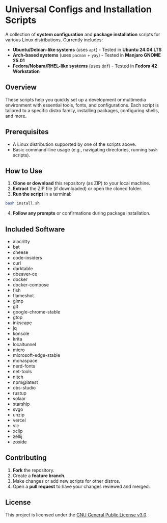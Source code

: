 # Universal Configs and Installation Scripts

A collection of **system configuration** and **package installation** scripts for various Linux distributions. Currently includes:

- **Ubuntu/Debian-like systems** (uses `apt`) - Tested in **Ubuntu 24.04 LTS**
- **Arch-based systems** (uses `pacman` + `yay`) - Tested in **Manjaro GNOME 25.01**
- **Fedora/Nobara/RHEL-like systems** (uses `dnf`) - Tested in **Fedora 42 Workstation**

## Overview

These scripts help you quickly set up a development or multimedia environment with essential tools, fonts, and configurations. Each script is tailored to a specific distro family, installing packages, configuring shells, and more.

## Prerequisites

- A Linux distribution supported by one of the scripts above.
- Basic command-line usage (e.g., navigating directories, running `bash` scripts).

## How to Use

1. **Clone or download** this repository (as ZIP) to your local machine.
2. **Extract** the ZIP file (if downloaded) or open the cloned folder.
3. **Run the script** in a terminal:

```bash
bash install.sh
```

4. **Follow any prompts** or confirmations during package installation.

## Included Software

- alacritty
- bat
- cheese
- code-insiders
- curl
- darktable
- dbeaver-ce
- docker
- docker-compose
- fish
- flameshot
- gimp
- git
- google-chrome-stable
- gtop
- inkscape
- jq
- konsole
- krita
- localtunnel
- micro
- microsoft-edge-stable
- monaspace
- nerd-fonts
- net-tools
- nitch
- npm@latest
- obs-studio
- rustup
- solaar
- starship
- svgo
- unzip
- vercel
- vlc
- xclip
- zellij
- zoxide

## Contributing

1. **Fork** the repository.
2. Create a **feature branch**.
3. Make changes or add new scripts for other distros.
4. Open a **pull request** to have your changes reviewed and merged.

## License

This project is licensed under the [GNU General Public License v3.0](LICENSE).
